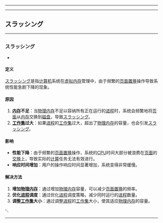 # 
___
___
## スラッシング
___
## 
### スラッシング
- 

#### 定义

[スラッシング](https://zh.wikipedia.org/wiki/スラッシング)是指[计算机](https://zh.wikipedia.org/wiki/计算机)系统在[虚拟内存](https://zh.wikipedia.org/wiki/虚拟内存)管理中，由于频繁的[页面置换](https://zh.wikipedia.org/wiki/页面置换)操作导致系统性能急剧下降的现象。

#### 原因

1. **[内存](https://zh.wikipedia.org/wiki/内存)不足**：当[物理内存](https://zh.wikipedia.org/wiki/物理内存)不足以容纳所有正在运行的[进程](https://zh.wikipedia.org/wiki/进程)时，系统会频繁地将[页面](https://zh.wikipedia.org/wiki/页面)从[内存](https://zh.wikipedia.org/wiki/内存)交换到[磁盘](https://zh.wikipedia.org/wiki/磁盘)，导致[スラッシング](https://zh.wikipedia.org/wiki/スラッシング)。
2. **[工作集](https://zh.wikipedia.org/wiki/工作集)过大**：如果[进程](https://zh.wikipedia.org/wiki/进程)的[工作集](https://zh.wikipedia.org/wiki/工作集)过大，超出了[物理内存](https://zh.wikipedia.org/wiki/物理内存)的容量，也会引发[スラッシング](https://zh.wikipedia.org/wiki/スラッシング)。

#### 影响

- **性能下降**：由于频繁的[页面置换](https://zh.wikipedia.org/wiki/页面置换)操作，系统的[CPU](https://zh.wikipedia.org/wiki/CPU)时间大部分被浪费在[页面](https://zh.wikipedia.org/wiki/页面)的[交换](https://zh.wikipedia.org/wiki/交换)上，导致实际的[计算](https://zh.wikipedia.org/wiki/计算)任务无法有效进行。
- **响应时间增加**：用户的操作响应时间显著增加，系统变得非常缓慢。

#### 解决方法

1. **增加[物理内存](https://zh.wikipedia.org/wiki/物理内存)**：通过增加[物理内存](https://zh.wikipedia.org/wiki/物理内存)容量，可以减少[页面置换](https://zh.wikipedia.org/wiki/页面置换)的频率。
2. **优化[进程](https://zh.wikipedia.org/wiki/进程)调度**：通过优化[进程](https://zh.wikipedia.org/wiki/进程)调度策略，减少同时运行的[进程](https://zh.wikipedia.org/wiki/进程)数量。
3. **调整[工作集](https://zh.wikipedia.org/wiki/工作集)大小**：通过调整[进程](https://zh.wikipedia.org/wiki/进程)的[工作集](https://zh.wikipedia.org/wiki/工作集)大小，使其适应[物理内存](https://zh.wikipedia.org/wiki/物理内存)的容量。

␃
___

